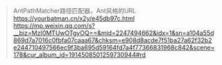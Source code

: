 > AntPathMatcher路径匹配器，Ant风格的URL
> https://yourbatman.cn/x2y/e45db97c.html
> https://mp.weixin.qq.com/s?__biz=MzI0MTUwOTgyOQ==&mid=2247494662&idx=1&sn=a104a55d869d7a7016c0fbfa07caaa67&chksm=e908d8acde7f51ba27a62f32b2e244710497566ec9f3ba695d59164fd7a4f77366831968c842&scene=178&cur_album_id=1914508501259730944#rd